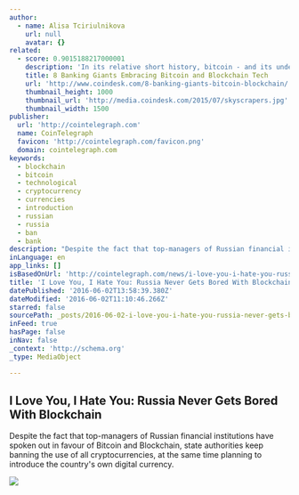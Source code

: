 ```yaml
---
author:
  - name: Alisa Tciriulnikova
    url: null
    avatar: {}
related:
  - score: 0.9015188217000001
    description: 'In its relative short history, bitcoin - and its underlying technology the blockchain - have captivated thinkers around the world, but not everyone was quick to see the potential. Due in part to its initial billing as a threat to the traditional financial ecosystem, these institutions have perhaps understandably responded with sharp critiques and deep skepticism for the technology.'
    title: 8 Banking Giants Embracing Bitcoin and Blockchain Tech
    url: 'http://www.coindesk.com/8-banking-giants-bitcoin-blockchain/'
    thumbnail_height: 1000
    thumbnail_url: 'http://media.coindesk.com/2015/07/skyscrapers.jpg'
    thumbnail_width: 1500
publisher:
  url: 'http://cointelegraph.com'
  name: CoinTelegraph
  favicon: 'http://cointelegraph.com/favicon.png'
  domain: cointelegraph.com
keywords:
  - blockchain
  - bitcoin
  - technological
  - cryptocurrency
  - currencies
  - introduction
  - russian
  - russia
  - ban
  - bank
description: "Despite the fact that top-managers of Russian financial institutions have spoken out in favour of Bitcoin and Blockchain, state authorities keep banning the use of all cryptocurrencies, at the same time planning to introduce the country's own digital currency."
inLanguage: en
app_links: []
isBasedOnUrl: 'http://cointelegraph.com/news/i-love-you-i-hate-you-russia-never-gets-bored-with-blockchain'
title: 'I Love You, I Hate You: Russia Never Gets Bored With Blockchain'
datePublished: '2016-06-02T13:58:39.380Z'
dateModified: '2016-06-02T11:10:46.266Z'
starred: false
sourcePath: _posts/2016-06-02-i-love-you-i-hate-you-russia-never-gets-bored-with-blockch.md
inFeed: true
hasPage: false
inNav: false
_context: 'http://schema.org'
_type: MediaObject

---
```

<article style=""><h1>I Love You, I Hate You: Russia Never Gets Bored With Blockchain</h1><p>Despite the fact that top-managers of Russian financial institutions have spoken out in favour of Bitcoin and Blockchain, state authorities keep banning the use of all cryptocurrencies, at the same time planning to introduce the country's own digital currency.</p><img src="http://cointelegraph.com/images/725_aHR0cDovL2NvaW50ZWxlZ3JhcGguY29tL3N0b3JhZ2UvdXBsb2Fkcy92aWV3LzZiMzRkNTJhNGE1MDQzOTVlOTIwZThhMDUyYmJhMzJhLmpwZw==.jpg" /></article>